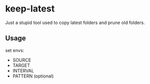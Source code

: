 # keep-latest

Just a stupid tool used to copy latest folders and prune old folders.

## Usage
set envs:

- SOURCE
- TARGET
- INTERVAL
- PATTERN (optional)